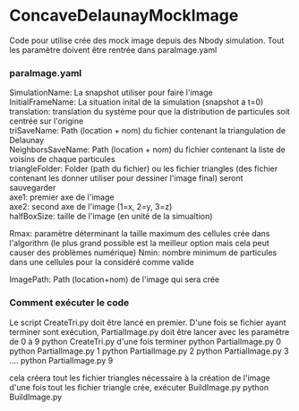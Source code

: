 # ConcaveDelaunayMockImage

Code pour utilise crée des mock image depuis des Nbody simulation. 
Tout les paramètre doivent être rentrée dans paraImage.yaml

### paraImage.yaml <br />
SimulationName: La snapshot utiliser pour faire l'image <br />
InitialFrameName: La situation inital de la simulation (snapshot a t=0)<br />
translation: translation du système pour que la distribution de particules soit centrée sur l'origine<br />
triSaveName: Path (location + nom) du fichier contenant la triangulation de Delaunay<br />
NeighborsSaveName: Path (location + nom) du fichier contenant la liste de voisins de chaque particules<br />
triangleFolder: Folder (path du fichier) ou les fichier triangles (des fichier contenant les donner utiliser pour dessiner l'image final) seront sauvegarder<br />
axe1: premier axe de l'image<br />
axe2: second axe de l'image (1=x, 2=y, 3=z)<br />
halfBoxSize: taille de l'image (en unité de la simualtion)<br />

Rmax: paramètre déterminant la taille maximum des cellules crée dans l'algorithm (le plus grand possible est la meilleur option mais cela peut causer des problèmes numérique) 
Nmin: nombre minimum de particules dans une cellules pour la considéré comme valide

ImagePath: Path (location+nom) de l'image qui sera crée

### Comment exécuter le code
Le script CreateTri.py doit être lancé en premier.
D'une fois se fichier ayant terminer sont exécution, PartialImage.py doit être lancer avec les paramètre de 0 à 9
python CreateTri.py
d'une fois terminer 
python PartialImage.py 0
python PartialImage.py 1
python PartialImage.py 2
python PartialImage.py 3
....
python PartialImage.py 9

cela créera tout les fichier triangles nécessaire à la création de l'image
d'une fois tout les fichier triangle crée, exécuter BuildImage.py
python BuildImage.py
